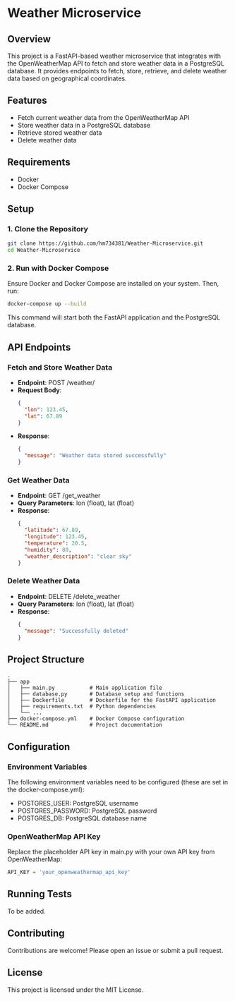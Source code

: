 # Weather Microservice

## Overview

This project is a FastAPI-based weather microservice that integrates with the OpenWeatherMap API to fetch and store weather data in a PostgreSQL database. It provides endpoints to fetch, store, retrieve, and delete weather data based on geographical coordinates.

## Features

- Fetch current weather data from the OpenWeatherMap API
- Store weather data in a PostgreSQL database
- Retrieve stored weather data
- Delete weather data

## Requirements

- Docker
- Docker Compose

## Setup

### 1. Clone the Repository

```bash
git clone https://github.com/hm734381/Weather-Microservice.git
cd Weather-Microservice
```

### 2. Run with Docker Compose

Ensure Docker and Docker Compose are installed on your system. Then, run:

```bash
docker-compose up --build
```

This command will start both the FastAPI application and the PostgreSQL database.

## API Endpoints

### Fetch and Store Weather Data

- **Endpoint**: POST /weather/
- **Request Body**:
  ```json
  {
    "lon": 123.45,
    "lat": 67.89
  }
  ```
- **Response**:
  ```json
  {
    "message": "Weather data stored successfully"
  }
  ```

### Get Weather Data

- **Endpoint**: GET /get_weather
- **Query Parameters**: lon (float), lat (float)
- **Response**:
  ```json
  {
    "latitude": 67.89,
    "longitude": 123.45,
    "temperature": 20.5,
    "humidity": 80,
    "weather_description": "clear sky"
  }
  ```

### Delete Weather Data

- **Endpoint**: DELETE /delete_weather
- **Query Parameters**: lon (float), lat (float)
- **Response**:
  ```json
  {
    "message": "Successfully deleted"
  }
  ```

## Project Structure

```
.
├── app
│   ├── main.py           # Main application file
│   ├── database.py       # Database setup and functions
│   ├── Dockerfile        # Dockerfile for the FastAPI application
│   ├── requirements.txt  # Python dependencies
│   └── ...
├── docker-compose.yml    # Docker Compose configuration
└── README.md             # Project documentation
```

## Configuration

### Environment Variables

The following environment variables need to be configured (these are set in the docker-compose.yml):

- POSTGRES_USER: PostgreSQL username
- POSTGRES_PASSWORD: PostgreSQL password
- POSTGRES_DB: PostgreSQL database name

### OpenWeatherMap API Key

Replace the placeholder API key in main.py with your own API key from OpenWeatherMap:

```python
API_KEY = 'your_openweathermap_api_key'
```

## Running Tests

To be added.

## Contributing

Contributions are welcome! Please open an issue or submit a pull request.

## License

This project is licensed under the MIT License.
